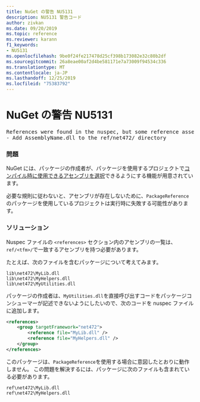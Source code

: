 ```yaml
---
title: NuGet の警告 NU5131
description: NU5131 警告コード
author: zivkan
ms.date: 09/20/2019
ms.topic: reference
ms.reviewer: karann
f1_keywords:
- NU5131
ms.openlocfilehash: 9be0f24fe217478d25cf398b173082e32c80b2df
ms.sourcegitcommit: 26a8eae00af2d4be581171e7a73009f94534c336
ms.translationtype: MT
ms.contentlocale: ja-JP
ms.lasthandoff: 12/25/2019
ms.locfileid: "75383792"
---
```

# <a name="nuget-warning-nu5131"></a>NuGet の警告 NU5131

<pre>References were found in the nuspec, but some reference assemblies were not found in both the nuspec and ref folder. Add the following reference assemblies:
- Add AssemblyName.dll to the ref/net472/ directory</pre>

### <a name="issue"></a>問題

NuGet には、パッケージの作成者が、パッケージを使用するプロジェクトで[コンパイル時に使用できるアセンブリを選択](../../create-packages/Select-assemblies-referenced-by-projects.md)できるようにする機能が用意されています。

必要な規則に従わないと、アセンブリが存在しないために、`PackageReference` のパッケージを使用しているプロジェクトは実行時に失敗する可能性があります。

### <a name="solution"></a>ソリューション

Nuspec ファイルの `<references>` セクション内のアセンブリの一覧は、`ref/<tfm>/`で一致するアセンブリを持つ必要があります。

たとえば、次のファイルを含むパッケージについて考えてみます。

```text
lib\net472\MyLib.dll
lib\net472\MyHelpers.dll
lib\net472\MyUtilities.dll
```

パッケージの作成者は、`MyUtilities.dll`を直接呼び出すコードをパッケージコンシューマーが記述できないようにしたいので、次のコードを nuspec ファイルに追加します。

```xml
<references>
    <group targetFramework="net472">
        <reference file="MyLib.dll" />
        <reference file="MyHelpers.dll" />
    </group>
</references>
```

このパッケージは、`PackageReference`を使用する場合に意図したとおりに動作しません。 この問題を解決するには、パッケージに次のファイルも含まれている必要があります。

```text
ref\net472\MyLib.dll
ref\net472\MyHelpers.dll
```
